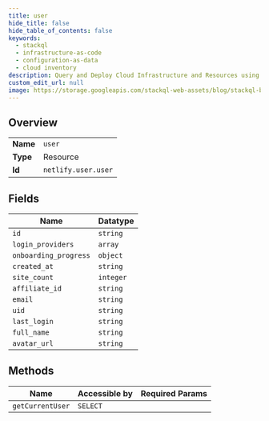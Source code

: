 ```yaml
---
title: user
hide_title: false
hide_table_of_contents: false
keywords:
  - stackql
  - infrastructure-as-code
  - configuration-as-data
  - cloud inventory
description: Query and Deploy Cloud Infrastructure and Resources using SQL
custom_edit_url: null
image: https://storage.googleapis.com/stackql-web-assets/blog/stackql-blog-post-featured-image.png
---
```

  
    

## Overview
<table><tbody>
<tr><td><b>Name</b></td><td><code>user</code></td></tr>
<tr><td><b>Type</b></td><td>Resource</td></tr>
<tr><td><b>Id</b></td><td><code>netlify.user.user</code></td></tr>
</tbody></table>

## Fields
| Name | Datatype |
| ---- | -------- |
| `id` | `string` |
| `login_providers` | `array` |
| `onboarding_progress` | `object` |
| `created_at` | `string` |
| `site_count` | `integer` |
| `affiliate_id` | `string` |
| `email` | `string` |
| `uid` | `string` |
| `last_login` | `string` |
| `full_name` | `string` |
| `avatar_url` | `string` |
## Methods
| Name | Accessible by | Required Params |
| ---- | ------------- | --------------- |
| `getCurrentUser` | `SELECT` |  |
